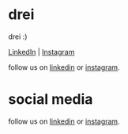 # drei
drei
:)


<a href="https://linkedin.com/company/drei">LinkedIn</a> | <a href="https://instagram.com/drei.pw">Instagram</a>
<p>follow us on <a href="https://linkedin.com/company/drei" target="_blank">linkedin</a> or <a href="https://instagram.com/drei.pw" target="_blank">instagram</a>.</p>




<html>
  <head>
    <title>drei</title>
  </head>
  <body>
    <h1>social media</h1>
    <p>follow us on <a href="https://linkedin.com/company/drei" target="_blank">linkedin</a> or <a href="https://instagram.com/drei.pw" target="_blank">instagram</a>.</p>
  </body>
</html>
